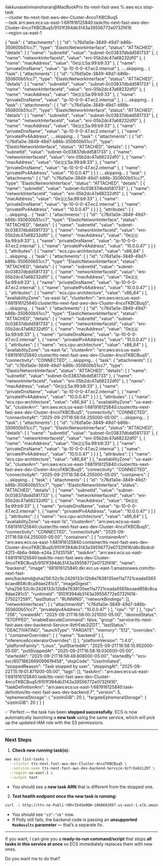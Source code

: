 ilakkuvaselvimanoharan@MacBookPro tts-next-fast-aws % aws ecs stop-task \
  --cluster tts-next-fast-aws-dev-Cluster-4ncoTKBCBuq5 \
  --task arn:aws:ecs:us-east-1:681916125840:task/tts-next-fast-aws-dev-Cluster-4ncoTKBCBuq5/9101f394db3143a39556772e0732f416 \
  --region us-east-1

{
    "task": {
        "attachments": [
            {
                "id": "c76d1a0e-3849-49d7-b86b-350600b51cc7",
                "type": "ElasticNetworkInterface",
                "status": "ATTACHED",
                "details": [
                    {
                        "name": "subnetId",
                        "value": "subnet-0c03837dbdd581733"
                    },
                    {
                        "name": "networkInterfaceId",
                        "value": "eni-05b2dc47a68232df0"
                    },
                    {
                        "name": "macAddress",
                        "value": "0e:de:5a:99:b9:33"
                    },
                    {
                        "name": "privateDnsName",
                        "value": "ip-10-0-0-47.ec2.internal"
                    },
:...skipping...
{
    "task": {
        "attachments": [
            {
                "id": "c76d1a0e-3849-49d7-b86b-350600b51cc7",
                "type": "ElasticNetworkInterface",
                "status": "ATTACHED",
                "details": [
                    {
                        "name": "subnetId",
                        "value": "subnet-0c03837dbdd581733"
                    },
                    {
                        "name": "networkInterfaceId",
                        "value": "eni-05b2dc47a68232df0"
                    },
                    {
                        "name": "macAddress",
                        "value": "0e:de:5a:99:b9:33"
                    },
                    {
                        "name": "privateDnsName",
                        "value": "ip-10-0-0-47.ec2.internal"
                    },
                    {
:...skipping...
{
    "task": {
        "attachments": [
            {
                "id": "c76d1a0e-3849-49d7-b86b-350600b51cc7",
                "type": "ElasticNetworkInterface",
                "status": "ATTACHED",
                "details": [
                    {
                        "name": "subnetId",
                        "value": "subnet-0c03837dbdd581733"
                    },
                    {
                        "name": "networkInterfaceId",
                        "value": "eni-05b2dc47a68232df0"
                    },
                    {
                        "name": "macAddress",
                        "value": "0e:de:5a:99:b9:33"
                    },
                    {
                        "name": "privateDnsName",
                        "value": "ip-10-0-0-47.ec2.internal"
                    },
                    {
                        "name": "privateIPv4Address",
:...skipping...
{
    "task": {
        "attachments": [
            {
                "id": "c76d1a0e-3849-49d7-b86b-350600b51cc7",
                "type": "ElasticNetworkInterface",
                "status": "ATTACHED",
                "details": [
                    {
                        "name": "subnetId",
                        "value": "subnet-0c03837dbdd581733"
                    },
                    {
                        "name": "networkInterfaceId",
                        "value": "eni-05b2dc47a68232df0"
                    },
                    {
                        "name": "macAddress",
                        "value": "0e:de:5a:99:b9:33"
                    },
                    {
                        "name": "privateDnsName",
                        "value": "ip-10-0-0-47.ec2.internal"
                    },
                    {
                        "name": "privateIPv4Address",
                        "value": "10.0.0.47"
                    }
                ]
            }
:...skipping...
{
    "task": {
        "attachments": [
            {
                "id": "c76d1a0e-3849-49d7-b86b-350600b51cc7",
                "type": "ElasticNetworkInterface",
                "status": "ATTACHED",
                "details": [
                    {
                        "name": "subnetId",
                        "value": "subnet-0c03837dbdd581733"
                    },
                    {
                        "name": "networkInterfaceId",
                        "value": "eni-05b2dc47a68232df0"
                    },
                    {
                        "name": "macAddress",
                        "value": "0e:de:5a:99:b9:33"
                    },
                    {
                        "name": "privateDnsName",
                        "value": "ip-10-0-0-47.ec2.internal"
                    },
                    {
                        "name": "privateIPv4Address",
                        "value": "10.0.0.47"
                    }
                ]
            }
        ],
        "attributes": [
            {
:...skipping...
{
    "task": {
        "attachments": [
            {
                "id": "c76d1a0e-3849-49d7-b86b-350600b51cc7",
                "type": "ElasticNetworkInterface",
                "status": "ATTACHED",
                "details": [
                    {
                        "name": "subnetId",
                        "value": "subnet-0c03837dbdd581733"
                    },
                    {
                        "name": "networkInterfaceId",
                        "value": "eni-05b2dc47a68232df0"
                    },
                    {
                        "name": "macAddress",
                        "value": "0e:de:5a:99:b9:33"
                    },
                    {
                        "name": "privateDnsName",
                        "value": "ip-10-0-0-47.ec2.internal"
                    },
                    {
                        "name": "privateIPv4Address",
                        "value": "10.0.0.47"
                    }
                ]
            }
        ],
        "attributes": [
            {
                "name": "ecs.cpu-architecture",
                "value": "x86_64"
            }
:...skipping...
{
    "task": {
        "attachments": [
            {
                "id": "c76d1a0e-3849-49d7-b86b-350600b51cc7",
                "type": "ElasticNetworkInterface",
                "status": "ATTACHED",
                "details": [
                    {
                        "name": "subnetId",
                        "value": "subnet-0c03837dbdd581733"
                    },
                    {
                        "name": "networkInterfaceId",
                        "value": "eni-05b2dc47a68232df0"
                    },
                    {
                        "name": "macAddress",
                        "value": "0e:de:5a:99:b9:33"
                    },
                    {
                        "name": "privateDnsName",
                        "value": "ip-10-0-0-47.ec2.internal"
                    },
                    {
                        "name": "privateIPv4Address",
                        "value": "10.0.0.47"
                    }
                ]
            }
        ],
        "attributes": [
            {
                "name": "ecs.cpu-architecture",
                "value": "x86_64"
            }
        ],
        "availabilityZone": "us-east-1a",
        "clusterArn": "arn:aws:ecs:us-east-1:681916125840:cluster/tts-next-fast-aws-dev-Cluster-4ncoTKBCBuq5",
:...skipping...
{
    "task": {
        "attachments": [
            {
                "id": "c76d1a0e-3849-49d7-b86b-350600b51cc7",
                "type": "ElasticNetworkInterface",
                "status": "ATTACHED",
                "details": [
                    {
                        "name": "subnetId",
                        "value": "subnet-0c03837dbdd581733"
                    },
                    {
                        "name": "networkInterfaceId",
                        "value": "eni-05b2dc47a68232df0"
                    },
                    {
                        "name": "macAddress",
                        "value": "0e:de:5a:99:b9:33"
                    },
                    {
                        "name": "privateDnsName",
                        "value": "ip-10-0-0-47.ec2.internal"
                    },
                    {
                        "name": "privateIPv4Address",
                        "value": "10.0.0.47"
                    }
                ]
            }
        ],
        "attributes": [
            {
                "name": "ecs.cpu-architecture",
                "value": "x86_64"
            }
        ],
        "availabilityZone": "us-east-1a",
        "clusterArn": "arn:aws:ecs:us-east-1:681916125840:cluster/tts-next-fast-aws-dev-Cluster-4ncoTKBCBuq5",
        "connectivity": "CONNECTED",
:...skipping...
{
    "task": {
        "attachments": [
            {
                "id": "c76d1a0e-3849-49d7-b86b-350600b51cc7",
                "type": "ElasticNetworkInterface",
                "status": "ATTACHED",
                "details": [
                    {
                        "name": "subnetId",
                        "value": "subnet-0c03837dbdd581733"
                    },
                    {
                        "name": "networkInterfaceId",
                        "value": "eni-05b2dc47a68232df0"
                    },
                    {
                        "name": "macAddress",
                        "value": "0e:de:5a:99:b9:33"
                    },
                    {
                        "name": "privateDnsName",
                        "value": "ip-10-0-0-47.ec2.internal"
                    },
                    {
                        "name": "privateIPv4Address",
                        "value": "10.0.0.47"
                    }
                ]
            }
        ],
        "attributes": [
            {
                "name": "ecs.cpu-architecture",
                "value": "x86_64"
            }
        ],
        "availabilityZone": "us-east-1a",
        "clusterArn": "arn:aws:ecs:us-east-1:681916125840:cluster/tts-next-fast-aws-dev-Cluster-4ncoTKBCBuq5",
        "connectivity": "CONNECTED",
        "connectivityAt": "2025-09-21T16:58:04.255000-05:00",
:...skipping...
{
    "task": {
        "attachments": [
            {
                "id": "c76d1a0e-3849-49d7-b86b-350600b51cc7",
                "type": "ElasticNetworkInterface",
                "status": "ATTACHED",
                "details": [
                    {
                        "name": "subnetId",
                        "value": "subnet-0c03837dbdd581733"
                    },
                    {
                        "name": "networkInterfaceId",
                        "value": "eni-05b2dc47a68232df0"
                    },
                    {
                        "name": "macAddress",
                        "value": "0e:de:5a:99:b9:33"
                    },
                    {
                        "name": "privateDnsName",
                        "value": "ip-10-0-0-47.ec2.internal"
                    },
                    {
                        "name": "privateIPv4Address",
                        "value": "10.0.0.47"
                    }
                ]
            }
        ],
        "attributes": [
            {
                "name": "ecs.cpu-architecture",
                "value": "x86_64"
            }
        ],
        "availabilityZone": "us-east-1a",
        "clusterArn": "arn:aws:ecs:us-east-1:681916125840:cluster/tts-next-fast-aws-dev-Cluster-4ncoTKBCBuq5",
        "connectivity": "CONNECTED",
        "connectivityAt": "2025-09-21T16:58:04.255000-05:00",
        "containers": [
:...skipping...
{
    "task": {
        "attachments": [
            {
                "id": "c76d1a0e-3849-49d7-b86b-350600b51cc7",
                "type": "ElasticNetworkInterface",
                "status": "ATTACHED",
                "details": [
                    {
                        "name": "subnetId",
                        "value": "subnet-0c03837dbdd581733"
                    },
                    {
                        "name": "networkInterfaceId",
                        "value": "eni-05b2dc47a68232df0"
                    },
                    {
                        "name": "macAddress",
                        "value": "0e:de:5a:99:b9:33"
                    },
                    {
                        "name": "privateDnsName",
                        "value": "ip-10-0-0-47.ec2.internal"
                    },
                    {
                        "name": "privateIPv4Address",
                        "value": "10.0.0.47"
                    }
                ]
            }
        ],
        "attributes": [
            {
                "name": "ecs.cpu-architecture",
                "value": "x86_64"
            }
        ],
        "availabilityZone": "us-east-1a",
        "clusterArn": "arn:aws:ecs:us-east-1:681916125840:cluster/tts-next-fast-aws-dev-Cluster-4ncoTKBCBuq5",
        "connectivity": "CONNECTED",
        "connectivityAt": "2025-09-21T16:58:04.255000-05:00",
        "containers": [
            {
                "containerArn": "arn:aws:ecs:us-east-1:681916125840:container/tts-next-fast-aws-dev-Cluster-4ncoTKBCBuq5/9101f394db3143a39556772e0732f416/d6c8bdcd-42f3-4b6a-94bb-e24a
27d35158",
                "taskArn": "arn:aws:ecs:us-east-1:681916125840:task/tts-next-fast-aws-dev-Cluster-4ncoTKBCBuq5/9101f394db3143a39556772e0732f416",
                "name": "backend",
                "image": "681916125840.dkr.ecr.us-east-1.amazonaws.com/tts-next-fast-aws/backend@sha256:52c9c2426133c12b8e7638135ee11a7721ceada5565bcaed858c8ca9dae281c5",
                "imageDigest": "sha256:52c9c2426133c12b8e7638135ee11a7721ceada5565bcaed858c8ca9dae281c5",
                "runtimeId": "9101f394db3143a39556772e0732f416-2750272591",
                "lastStatus": "RUNNING",
                "networkBindings": [],
                "networkInterfaces": [
                    {
                        "attachmentId": "c76d1a0e-3849-49d7-b86b-350600b51cc7",
                        "privateIpv4Address": "10.0.0.47"
                    }
                ],
                "cpu": "0"
            }
        ],
        "cpu": "256",
        "createdAt": "2025-09-21T16:58:00.321000-05:00",
        "desiredStatus": "STOPPED",
        "enableExecuteCommand": false,
        "group": "service:tts-next-fast-aws-dev-backend-Service-9zfrEeb2iZDT",
        "lastStatus": "DEACTIVATING",
        "launchType": "FARGATE",
        "memory": "512",
        "overrides": {
            "containerOverrides": [
                {
                    "name": "backend"
                }
            ],
            "inferenceAcceleratorOverrides": []
        },
        "platformVersion": "1.4.0",
        "platformFamily": "Linux",
        "pullStartedAt": "2025-09-21T16:58:10.952000-05:00",
        "pullStoppedAt": "2025-09-21T16:58:19.030000-05:00",
        "startedAt": "2025-09-21T16:58:49.808000-05:00",
        "startedBy": "ecs-svc/8071882669099619458",
        "stopCode": "UserInitiated",
        "stoppedReason": "Task stopped by user",
        "stoppingAt": "2025-09-22T15:19:01.871000-05:00",
        "tags": [],
        "taskArn": "arn:aws:ecs:us-east-1:681916125840:task/tts-next-fast-aws-dev-Cluster-4ncoTKBCBuq5/9101f394db3143a39556772e0732f416",
        "taskDefinitionArn": "arn:aws:ecs:us-east-1:681916125840:task-definition/tts-next-fast-aws-dev-backend:7",
        "version": 5,
        "ephemeralStorage": {
            "sizeInGiB": 20
        },
        "fargateEphemeralStorage": {
            "sizeInGiB": 20
        }
    }
}


✅ Perfect — the task has been **stopped successfully**. ECS is now automatically launching a **new task** using the same service, which will pick up the updated IAM role with the S3 permissions.

---

### Next Steps

1. **Check new running task(s):**

```bash
aws ecs list-tasks \
  --cluster tts-next-fast-aws-dev-Cluster-4ncoTKBCBuq5 \
  --service-name tts-next-fast-aws-dev-backend-Service-9zfrEeb2iZDT \
  --region us-east-1 \
  --output text
```

* You should see a **new task ARN** that is different from the stopped one.

2. **Test health endpoint once the new task is running:**

```bash
curl -i http://tts-ne-Publi-Y8hrIb4Sm9QW-1868692897.us-east-1.elb.amazonaws.com/health
```

* You should see `"s3":"ok"` now.
* If Polly still fails, the backend code is passing an **unsupported `MaxResults` parameter** — that’s a separate fix.

---

If you want, I can give you a **ready-to-run command/script** that stops **all tasks in this service at once** so ECS immediately replaces them with new ones.

Do you want me to do that?
